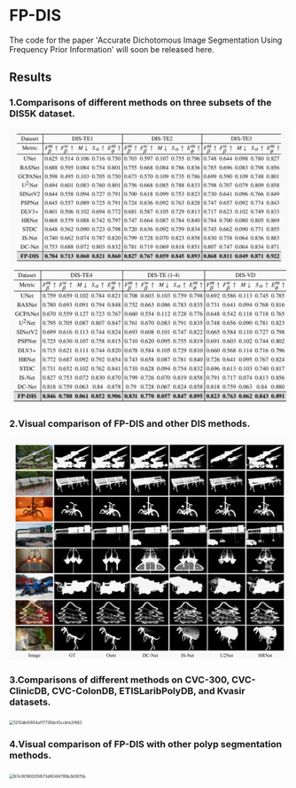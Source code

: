 # FP-DIS

The code for the paper 'Accurate Dichotomous Image Segmentation Using Frequency Prior Information' will soon be released here.

## Results

### 1.Comparisons of different methods on three subsets of the DIS5K dataset.

<img src="https://github.com/xiuyiqi/FP-DIS/blob/main/fig/%E5%BE%AE%E4%BF%A1%E5%9B%BE%E7%89%87_20251027192847_227_19.png" alt="ac5f6bda706393c9b6a3a4532d42025d" style="zoom: 50%;" />

<img src="https://github.com/xiuyiqi/FP-DIS/blob/main/fig/%E5%BE%AE%E4%BF%A1%E5%9B%BE%E7%89%87_20251027192905_228_19.png" alt="635ae04cf820ec5fc758477265414a81" style="zoom:50%;" />

### 2.Visual comparison of FP-DIS and other DIS methods.

<img src="https://github.com/xiuyiqi/FP-DIS/blob/main/fig/%E5%BE%AE%E4%BF%A1%E5%9B%BE%E7%89%87_20251027192955_230_19.png" alt="55f0efb95379444774654ccf906cc87d" style="zoom:50%;" />

### 3.Comparisons of different methods on CVC-300, CVC-ClinicDB, CVC-ColonDB, ETISLaribPolyDB, and Kvasir datasets.

<img src="C:\Users\星水\xwechat_files\wxid_rd0o3zroi0zg22_d789\temp\RWTemp\2025-10\1210dbf0804af17739dcf0ccbfe2f863.png" alt="1210dbf0804af17739dcf0ccbfe2f863" style="zoom:50%;" />

### 4.Visual comparison of FP-DIS with other polyp segmentation methods.

<img src="C:\Users\星水\xwechat_files\wxid_rd0o3zroi0zg22_d789\temp\RWTemp\2025-10\67e38190005f673d804f4789b3b1670b.png" alt="67e38190005f673d804f4789b3b1670b" style="zoom:50%;" />
